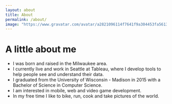 ```yaml
---
layout: about
title: About
permalink: /about/
image: "https://www.gravatar.com/avatar/a2821096114f7641f9a304453fa56137?s=300"
---
```


# A little about me
* I was born and raised in the Milwaukee area.
* I currently live and work in Seattle at Tableau, where I develop tools to help people see and understand their data.
* I graduated from the University of Wisconsin - Madison in 2015 with a Bachelor of Science in Computer Science.
* I am interested in mobile, web and video game development.
* In my free time I like to bike, run, cook and take pictures of the world.
